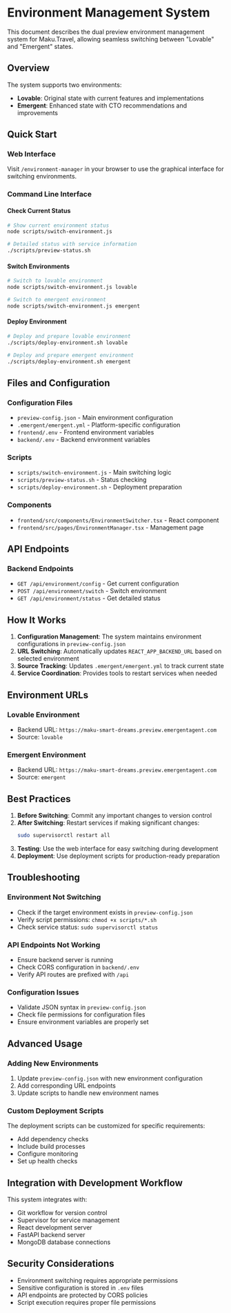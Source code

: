 # Environment Management System

This document describes the dual preview environment management system for Maku.Travel, allowing seamless switching between "Lovable" and "Emergent" states.

## Overview

The system supports two environments:
- **Lovable**: Original state with current features and implementations
- **Emergent**: Enhanced state with CTO recommendations and improvements

## Quick Start

### Web Interface
Visit `/environment-manager` in your browser to use the graphical interface for switching environments.

### Command Line Interface

#### Check Current Status
```bash
# Show current environment status
node scripts/switch-environment.js

# Detailed status with service information
./scripts/preview-status.sh
```

#### Switch Environments
```bash
# Switch to lovable environment
node scripts/switch-environment.js lovable

# Switch to emergent environment  
node scripts/switch-environment.js emergent
```

#### Deploy Environment
```bash
# Deploy and prepare lovable environment
./scripts/deploy-environment.sh lovable

# Deploy and prepare emergent environment
./scripts/deploy-environment.sh emergent
```

## Files and Configuration

### Configuration Files
- `preview-config.json` - Main environment configuration
- `.emergent/emergent.yml` - Platform-specific configuration
- `frontend/.env` - Frontend environment variables
- `backend/.env` - Backend environment variables

### Scripts
- `scripts/switch-environment.js` - Main switching logic
- `scripts/preview-status.sh` - Status checking
- `scripts/deploy-environment.sh` - Deployment preparation

### Components
- `frontend/src/components/EnvironmentSwitcher.tsx` - React component
- `frontend/src/pages/EnvironmentManager.tsx` - Management page

## API Endpoints

### Backend Endpoints
- `GET /api/environment/config` - Get current configuration
- `POST /api/environment/switch` - Switch environment
- `GET /api/environment/status` - Get detailed status

## How It Works

1. **Configuration Management**: The system maintains environment configurations in `preview-config.json`
2. **URL Switching**: Automatically updates `REACT_APP_BACKEND_URL` based on selected environment
3. **Source Tracking**: Updates `.emergent/emergent.yml` to track current state
4. **Service Coordination**: Provides tools to restart services when needed

## Environment URLs

### Lovable Environment
- Backend URL: `https://maku-smart-dreams.preview.emergentagent.com`
- Source: `lovable`

### Emergent Environment  
- Backend URL: `https://maku-smart-dreams.preview.emergentagent.com`
- Source: `emergent`

## Best Practices

1. **Before Switching**: Commit any important changes to version control
2. **After Switching**: Restart services if making significant changes:
   ```bash
   sudo supervisorctl restart all
   ```
3. **Testing**: Use the web interface for easy switching during development
4. **Deployment**: Use deployment scripts for production-ready preparation

## Troubleshooting

### Environment Not Switching
- Check if the target environment exists in `preview-config.json`
- Verify script permissions: `chmod +x scripts/*.sh`
- Check service status: `sudo supervisorctl status`

### API Endpoints Not Working
- Ensure backend server is running
- Check CORS configuration in `backend/.env`
- Verify API routes are prefixed with `/api`

### Configuration Issues
- Validate JSON syntax in `preview-config.json`
- Check file permissions for configuration files
- Ensure environment variables are properly set

## Advanced Usage

### Adding New Environments
1. Update `preview-config.json` with new environment configuration
2. Add corresponding URL endpoints
3. Update scripts to handle new environment names

### Custom Deployment Scripts
The deployment scripts can be customized for specific requirements:
- Add dependency checks
- Include build processes
- Configure monitoring
- Set up health checks

## Integration with Development Workflow

This system integrates with:
- Git workflow for version control
- Supervisor for service management  
- React development server
- FastAPI backend server
- MongoDB database connections

## Security Considerations

- Environment switching requires appropriate permissions
- Sensitive configuration is stored in `.env` files
- API endpoints are protected by CORS policies
- Script execution requires proper file permissions